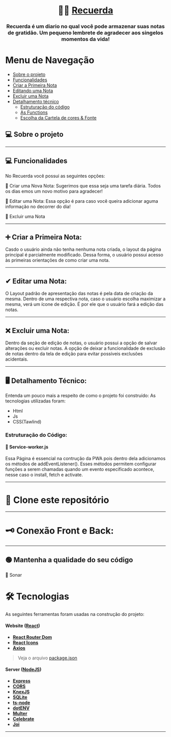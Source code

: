 

<h1 align="center">
  📒🦋    <a href="#" alt="Recuerda"> Recuerda </a>
</h1>

<h3 align="center">
    Recuerda é um diario no qual você pode armazenar suas notas de gratidão. Um pequeno lembrete de agradecer aos singelos momentos da vida!
</h3>

Menu de Navegação
=================
<!--ts-->
   * [Sobre o projeto](#-sobre-o-projeto)
   * [Funcionalidades](#-funcionalidades)
   * [Criar a Primeira Nota](#-Criar-a-Primeira-Nota)
   * [Editando uma Nota](#-Editar-uma-Nota)
   * [Excluir uma Nota](#-Excluir-uma-Nota)
   * [Detalhamento técnico](#-Detalhamento-Técnico)
        * [Estruturação do código](#-tecnologias)
        * [As Functions](#-tecnologias)
        * [Escolha da Cartela de cores & Fonte](#-tecnologias)
<!--te-->


## 💻 Sobre o projeto


---

## 💻 Funcionalidades

No Recuerda você possui as seguintes opções:

🐸 Criar uma Nova Nota:
Sugerimos que essa seja uma tarefa diária. Todos os dias emos um novo motivo para agradecer!

🐸 Editar uma Nota:
Essa opção é para caso você queira adicionar aguma informação no decorrer do dia!

🐸 Excluir uma Nota

---
## ➕ Criar a Primeira Nota:

Casdo o usuário ainda não tenha nenhuma nota criada, o layout da página principal é parcialmente modificado.
Dessa forma, o usuário possui acesso às primeiras orientações de como criar uma nota.

---

## ✔ Editar uma Nota:

O Layout padrão de apresentação das notas é pela data de criação da mesma. Dentro de uma respectiva nota, caso o usuário escolha maximizar a mesma, verá um ícone de edição. É por ele que o usuário fará a edição das notas. 

---

## ❌ Excluir uma Nota:

Dentro da seção de edição de notas, o usuário possui a opção de salvar alterações ou excluir notas. 
A opção de deixar a funcionalidade de exclusão de notas dentro da tela de edição para evitar possíveis exclusões acidentais. 

---

## 🖥 Detalhamento Técnico:

Entenda um pouco mais a respeito de como o projeto foi construído: 
As tecnologias utilizadas foram:
* Html
* Js
* CSS(Tawlind)

<h3> Estruturação do Código: </h3>

<h4>📄 Service-worker.js</h4>
Essa Página é essencial na contrução da PWA pois dentro dela adicionamos os métodos de addEventListener(). Esses métodos permitem configurar funções a serem chamadas quando um evento especificado acontece, nesse caso o install, fetch e activate. 



---

# 🧭 Clone este repositório


---
# 🗝 Conexão Front e Back:


---
## 🟢 Mantenha a qualidade do seu código

🔎 Sonar




# 🛠 Tecnologias

As seguintes ferramentas foram usadas na construção do projeto:

#### **Website**  ([React](https://reactjs.org/))

-   **[React Router Dom](https://github.com/ReactTraining/react-router/tree/master/packages/react-router-dom)**
-   **[React Icons](https://react-icons.github.io/react-icons/)**
-   **[Axios](https://github.com/axios/axios)**

> Veja o arquivo  [package.json](https://vli.visualstudio.com/VLI/_git/FAT.OperacoesAcessorias.FrontEnd)

#### [](https://vli.visualstudio.com/VLI/_git/FAT.OperacoesAcessorias.FrontEnd) **Server**  ([NodeJS](https://nodejs.org/en/))

-   **[Express](https://expressjs.com/)**
-   **[CORS](https://expressjs.com/en/resources/middleware/cors.html)**
-   **[KnexJS](http://knexjs.org/)**
-   **[SQLite](https://github.com/mapbox/node-sqlite3)**
-   **[ts-node](https://github.com/TypeStrong/ts-node)**
-   **[dotENV](https://github.com/motdotla/dotenv)**
-   **[Multer](https://github.com/expressjs/multer)**
-   **[Celebrate](https://github.com/arb/celebrate)**
-   **[Joi](https://github.com/hapijs/joi)**



---

